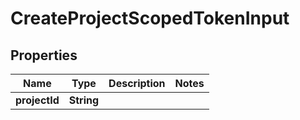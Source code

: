 # CreateProjectScopedTokenInput

## Properties

| Name          | Type       | Description | Notes |
| ------------- | ---------- | ----------- | ----- |
| **projectId** | **String** |             |       |
